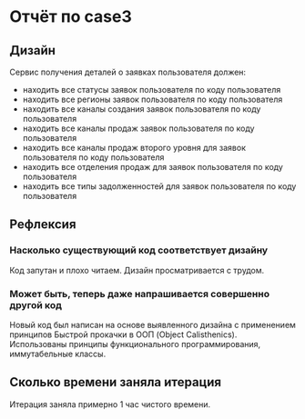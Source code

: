 # Отчёт по case3

## Дизайн

Сервис получения деталей о заявках пользователя должен:

- находить все статусы заявок пользователя по коду пользователя
- находить все регионы заявок пользователя по коду пользователя
- находить все каналы создания заявок пользователя по коду пользователя
- находить все каналы продаж заявок пользователя по коду пользователя
- находить все каналы продаж второго уровня для заявок пользователя по коду пользователя
- находить все отделения продаж для заявок пользователя по коду пользователя
- находить все типы задолженностей для заявок пользователя по коду пользователя

## Рефлексия

### Насколько существующий код соответствует дизайну

Код запутан и плохо читаем. Дизайн просматривается с трудом.

### Может быть, теперь даже напрашивается совершенно другой код

Новый код был написан на основе выявленного дизайна с применением принципов Быстрой прокачки в ООП
(Object Calisthenics). Использованы принципы функционального программирования, иммутабельные классы.

## Сколько времени заняла итерация

Итерация заняла примерно 1 час чистого времени.
